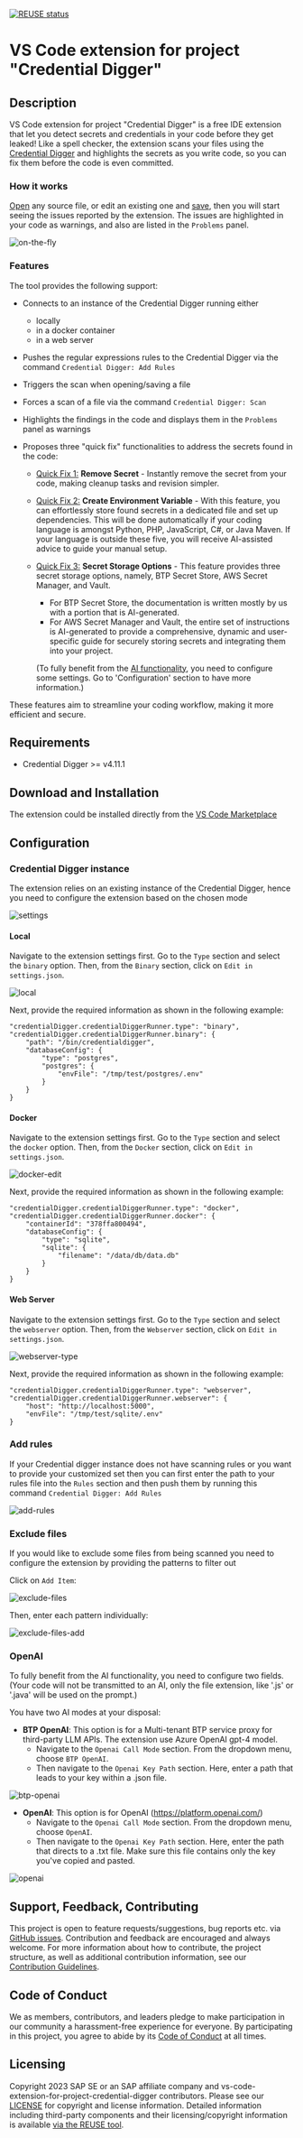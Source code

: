 [![REUSE status](https://api.reuse.software/badge/github.com/SAP/vs-code-extension-for-project-credential-digger)](https://api.reuse.software/info/github.com/SAP/vs-code-extension-for-project-credential-digger)

# VS Code extension for project "Credential Digger"

## Description

VS Code extension for project "Credential Digger" is a free IDE extension that let you detect secrets and credentials in your code before they get leaked! Like a spell checker, the extension scans your files using the [Credential Digger](https://github.com/SAP/credential-digger) and highlights the secrets as you write code, so you can fix them before the code is even committed.

### How it works

<u>Open</u> any source file, or edit an existing one and <u>save</u>, then you will start seeing the issues reported by the extension.
The issues are highlighted in your code as warnings, and also are listed in the `Problems` panel.

![on-the-fly](images/cd-how-it-works.png)

### Features

The tool provides the following support:

-   Connects to an instance of the Credential Digger running either
    -   locally
    -   in a docker container
    -   in a web server
-   Pushes the regular expressions rules to the Credential Digger via the command `Credential Digger: Add Rules`
-   Triggers the scan when opening/saving a file
-   Forces a scan of a file via the command `Credential Digger: Scan`
-   Highlights the findings in the code and displays them in the `Problems` panel as warnings
-   Proposes three "quick fix" functionalities to address the secrets found in the code:

    -   <u>Quick Fix 1:</u> **Remove Secret** - Instantly remove the secret from your code, making cleanup tasks and revision simpler.
    -   <u>Quick Fix 2:</u> **Create Environment Variable** - With this feature, you can effortlessly store found secrets in a dedicated file and set up dependencies. This will be done automatically if your coding language is amongst Python, PHP, JavaScript, C#, or Java Maven. If your language is outside these five, you will receive AI-assisted advice to guide your manual setup.
    -   <u>Quick Fix 3:</u> **Secret Storage Options** - This feature provides three secret storage options, namely, BTP Secret Store, AWS Secret Manager, and Vault.

        -   For BTP Secret Store, the documentation is written mostly by us with a portion that is AI-generated.
        -   For AWS Secret Manager and Vault, the entire set of instructions is AI-generated to provide a comprehensive, dynamic and user-specific guide for securely storing secrets and integrating them into your project.

        (To fully benefit from the <u>AI functionality</u>, you need to configure some settings. Go to 'Configuration' section to have more information.)

These features aim to streamline your coding workflow, making it more efficient and secure.

## Requirements

-   Credential Digger >= v4.11.1

## Download and Installation

The extension could be installed directly from the [VS Code Marketplace](https://marketplace.visualstudio.com/items?itemName=SAPOSS.vs-code-extension-for-project-credential-digger)

## Configuration

### Credential Digger instance

The extension relies on an existing instance of the Credential Digger, hence you need to configure the extension based on the chosen mode

![settings](images/cd-settings.png)

#### Local

Navigate to the extension settings first. Go to the `Type` section and select the `binary` option. Then, from the `Binary` section, click on `Edit in settings.json`.

![local](images/cd-binary.png)

Next, provide the required information as shown in the following example:

```
"credentialDigger.credentialDiggerRunner.type": "binary",
"credentialDigger.credentialDiggerRunner.binary": {
    "path": "/bin/credentialdigger",
    "databaseConfig": {
        "type": "postgres",
        "postgres": {
            "envFile": "/tmp/test/postgres/.env"
        }
    }
}
```

#### Docker

Navigate to the extension settings first. Go to the `Type` section and select the `docker` option. Then, from the `Docker` section, click on `Edit in settings.json`.

![docker-edit](images/cd-docker.png)

Next, provide the required information as shown in the following example:

```
"credentialDigger.credentialDiggerRunner.type": "docker",
"credentialDigger.credentialDiggerRunner.docker": {
    "containerId": "378ffa800494",
    "databaseConfig": {
        "type": "sqlite",
        "sqlite": {
            "filename": "/data/db/data.db"
        }
    }
}
```

#### Web Server

Navigate to the extension settings first. Go to the `Type` section and select the `webserver` option. Then, from the `Webserver` section, click on `Edit in settings.json`.

![webserver-type](images/cd-webserver.png)

Next, provide the required information as shown in the following example:

```
"credentialDigger.credentialDiggerRunner.type": "webserver",
"credentialDigger.credentialDiggerRunner.webserver": {
    "host": "http://localhost:5000",
    "envFile": "/tmp/test/sqlite/.env"
}
```

### Add rules

If your Credential digger instance does not have scanning rules or you want to provide your customized set then you can first enter the path to your rules file into the `Rules` section and then push them by running this command `Credential Digger: Add Rules`

![add-rules](images/cd-add-rules.png)

### Exclude files

If you would like to exclude some files from being scanned you need to configure the extension by providing the patterns to filter out

Click on `Add Item`:

![exclude-files](images/cd-filter.png)

Then, enter each pattern individually:

![exclude-files-add](images/cd-filter-add.png)

### OpenAI

To fully benefit from the AI functionality, you need to configure two fields.
(Your code will not be transmitted to an AI, only the file extension, like '.js' or '.java' will be used on the prompt.)

You have two AI modes at your disposal:

-   **BTP OpenAI**: This option is for a Multi-tenant BTP service proxy for third-party LLM APIs. The extension use Azure OpenAI gpt-4 model.
    -   Navigate to the `Openai Call Mode` section. From the dropdown menu, choose `BTP OpenAI`.
    -   Then navigate to the `Openai Key Path` section. Here, enter a path that leads to your key within a .json file.

![btp-openai](images/cd-btp.png)

-   **OpenAI**: This option is for OpenAI (https://platform.openai.com/)
    -   Navigate to the `Openai Call Mode` section. From the dropdown menu, choose `OpenAI`.
    -   Then navigate to the `Openai Key Path` section. Here, enter the path that directs to a .txt file. Make sure this file contains only the key you've copied and pasted.

![openai](images/cd-ai.png)

## Support, Feedback, Contributing

This project is open to feature requests/suggestions, bug reports etc. via [GitHub issues](https://github.com/SAP/vs-code-extension-for-project-credential-digger/issues). Contribution and feedback are encouraged and always welcome. For more information about how to contribute, the project structure, as well as additional contribution information, see our [Contribution Guidelines](CONTRIBUTING.md).

## Code of Conduct

We as members, contributors, and leaders pledge to make participation in our community a harassment-free experience for everyone. By participating in this project, you agree to abide by its [Code of Conduct](CODE_OF_CONDUCT.md) at all times.

## Licensing

Copyright 2023 SAP SE or an SAP affiliate company and vs-code-extension-for-project-credential-digger contributors. Please see our [LICENSE](LICENSE) for copyright and license information. Detailed information including third-party components and their licensing/copyright information is available [via the REUSE tool](https://api.reuse.software/info/github.com/SAP/vs-code-extension-for-project-credential-digger).
